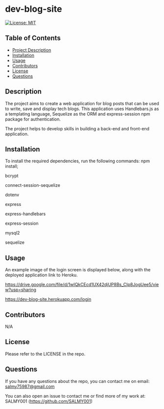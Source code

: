 # dev-blog-site

[![License: MIT](https://img.shields.io/badge/License-MIT-yellow.svg)](https://opensource.org/licenses/MIT)

## Table of Contents

- [Project Description](#Description)
- [Installation](#Installation)
- [Usage](#Usage)
- [Contributors](#Contributors)
- [License](#License)
- [Questions](#Questions)

## Description

The project aims to create a web application for blog posts that can be used to write, save and display tech blogs. This application uses Handlebars.js as a templating language, Sequelize as the ORM and express-session npm package for authentication.

The project helps to develop skills in building a back-end and front-end application.

## Installation

To install the required dependencies, run the following commands: npm install;

bcrypt

connect-session-sequelize

dotenv

express

express-handlebars

express-session

mysql2

sequelize

## Usage

An example image of the login screen is displayed below, along with the deployed application link to Heroku.

https://drive.google.com/file/d/1wIQkCEcd1UX42djUP8Bs_CIp8JogUee5/view?usp=sharing

https://dev-blog-site.herokuapp.com/login

## Contributors

N/A

## License

Please refer to the LICENSE in the repo.

## Questions

If you have any questions about the repo, you can contact me on email: salmy75987@gmail.com

You can also open an issue to contact me or find more of my work at: SALMY001 (https://github.com/SALMY001)
